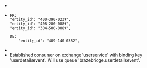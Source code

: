 -
- ```
  FR:
  "entity_id": "400-390-0239",
  "entity_id": "408-280-0889",
  "entity_id": "304-500-0089",
  
  DE: 
      "entity_id": "409-140-0382",
  
  ```
-
- Established consumer on exchange 'userservice' with binding key 'userdetailsevent'. Will use queue 'brazebridge.userdetailsevent'.